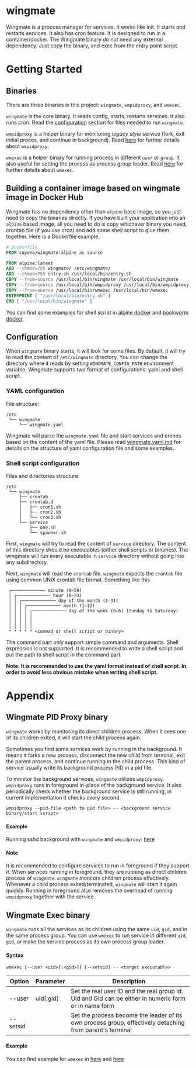 # wingmate

Wingmate is a process manager for services. It works like init. It starts and restarts services.
It also has cron feature. It is designed to run in a container/docker. 
The Wingmate binary do not need any external dependency. 
Just copy the binary, and exec from the entry point script.

# Getting Started

## Binaries

There are three binaries in this project: `wingmate`, `wmpidproxy`, and `wmexec`.

`wingmate` is the core binary. It reads config, starts, restarts services. It also
runs cron. Read the [configuration](#configuration) section for files needed to run
`wingmate`.

`wmpidproxy` is a helper binary for monitoring _legacy style_ service (fork, exit
initial proces, and continue in background). Read [here](#wingmate-pid-proxy-binary)
for further details about `wmpidproxy`.

`wmexec` is a helper binary for running process in different `user` or `group`.
It also useful for setting the process as process group leader.
Read [here](#wingmate-exec-binary) for further details about `wmexec`.

## Building a container image based on wingmate image in Docker Hub

Wingmate has no dependency other than `alpine` base image, so you just need to copy
the binaries directly. If you have built your application into an `alpine` based image,
all you need to do is copy whichever binary you need, crontab file (if you use cron)
and add some shell script to glue them together. Here is a Dockerfile example.

```Dockerfile
# Dockerfile
FROM suyono/wingmate:alpine as source

FROM alpine:latest
ADD --chmod=755 wingmate/ /etc/wingmate/
ADD --chmod=755 entry.sh /usr/local/bin/entry.sh
COPY --from=source /usr/local/bin/wingmate /usr/local/bin/wingmate
COPY --from=source /usr/local/bin/wmpidproxy /usr/local/bin/wmpidproxy
COPY --from=source /usr/local/bin/wmexec /usr/local/bin/wmexec
ENTRYPOINT [ "/usr/local/bin/entry.sh" ]
CMD [ "/usr/local/bin/wingmate" ]
```
You can find some examples for shell script in [alpine docker](docker/alpine) and 
[bookworm docker](docker/bookworm).

## Configuration

When `wingmate` binary starts, it will look for some files. By default, it will
try to read the content of `/etc/wingmate` directory. You can change the directory
where it reads by setting `WINGMATE_CONFIG_PATH` environment variable. Wingmate supports 
two format of configurations: yaml and shell script.

### YAML configuration

File structure:
```shell
/etc
 └── wingmate
     └── wingmate.yaml
```
Wingmate will parse the `wingmate.yaml` file and start services and crones based on the content
of the yaml file. Please read [wingmate.yaml.md](wingmate.yaml.md) for details on
the structure of yaml configuration file and some examples.

### Shell script configuration

Files and directories structure:
```shell
/etc
 └── wingmate
     ├── crontab
     ├── crontab.d
     │   ├── cron1.sh
     │   ├── cron2.sh
     │   └── cron3.sh
     └── service
         ├── one.sh
         └── spawner.sh
```

First, `wingmate` will try to read the content of `service` directory. The content of
this directory should be executables (either shell scripts or binaries). The wingmate
will run every executable in `service` directory without going into any subdirectory.

Next, `wingmate` will read the `crontab` file. `wingmate` expects the `crontab` file using
common UNIX crontab file format. Something like this

```shell
 ┌───────────── minute (0–59)
 │ ┌───────────── hour (0–23)
 │ │ ┌───────────── day of the month (1–31)
 │ │ │ ┌───────────── month (1–12)
 │ │ │ │ ┌───────────── day of the week (0–6) (Sunday to Saturday)
 │ │ │ │ │ 
 │ │ │ │ │
 │ │ │ │ │
 * * * * * <commad or shell script or binary>
```

The command part only support simple command and arguments. Shell expression is not supported.
It is recommended to write a shell script and put the path to shell script in
the command part.

**Note: It is recommended to use the yaml format instead of shell script. In order to avoid less
obvious mistake when writing shell script.**

# Appendix
## Wingmate PID Proxy binary

`wingmate` works by monitoring its direct children process. When it sees one of its children
exited, it will start the child process again.

Sometimes you find some services work by running in the background. It means it forks a new 
process, disconnect the new child from terminal, exit the parent process, and continue 
running in the child process. This kind of service usually write its background process
PID in a pid file.

To monitor the background services, `wingmate` utilizes `wmpidproxy`. `wmpidproxy` runs
in foreground in-place of the background service. It also periodically check whether the
background service is still running, in current implementation it checks every second.

```shell
wmpidproxy --pid-file <path to pid file> -- <background service binary/start script>
```
#### Example
Running sshd background with `wingmate` and `wmpidproxy`: [here](example/ssh-docker)

#### Note

It is recommended to configure services to run in foreground if they support it. When services
running in foreground, they are running as direct children process of `wingmate`.
`wingmate` monitors children process effectively. Whenever a child process exited/terminated,
`wingmate` will start it again quickly. Running in foreground also removes the overhead of running
`wmpidproxy` together with the service.

## Wingmate Exec binary

`wingmate` runs all the services as its children using the same `uid`, `gid`, and in the
same process group. You can use `wmexec` to run service in different `uid`, `gid`, or make
the service process as its own process group leader.

#### Syntax

```shell
wmexec [--user <uid>[:<gid>]] [--setsid] -- <target executable>
```
| Option   | Parameter | Description                                                                                              |
|----------|-----------|----------------------------------------------------------------------------------------------------------|
| --user   | uid[:gid] | Set the real user ID and the real group id. Uid and Gid can be either in numeric form or in name form    |
| --setsid |           | Set the process become the leader of its own process group, effectively detaching from parent's terminal |

#### Example

You can find example for `wmexec` in [here](docker/alpine/etc/wingmate) and [here](docker/bookworm/etc/wingmate)